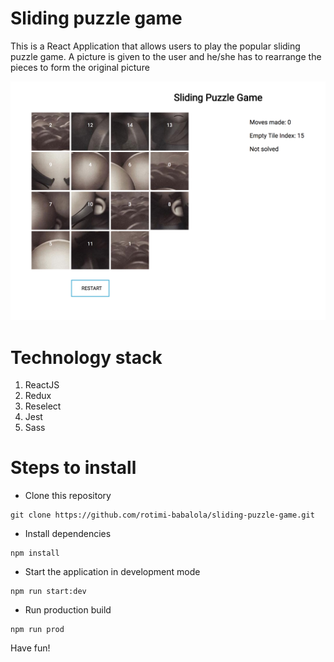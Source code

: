 # Sliding puzzle game
This is a React Application that allows users to play the popular sliding puzzle game. A picture is given to the user and he/she has to rearrange the pieces to form the original picture

<img width="1440" alt="Sliding Puzzle Game" src="./client/src/images/screenshot.png">


# Technology stack
1. ReactJS
2. Redux
3. Reselect
4. Jest
5. Sass

# Steps to install

- Clone this repository
```
git clone https://github.com/rotimi-babalola/sliding-puzzle-game.git
```
- Install dependencies
```
npm install
```
- Start the application in development mode

```
npm run start:dev
```

- Run production build
```
npm run prod
```

Have fun!
